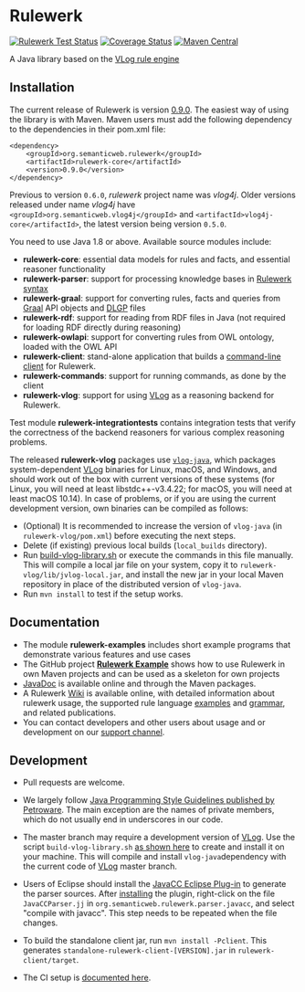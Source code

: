 Rulewerk
======
[![Rulewerk Test Status](https://github.com/knowsys/rulewerk/workflows/Rulewerk%20Tests/badge.svg?branch=master)](https://github.com/knowsys/rulewerk/actions?query=workflow:Rulewerk+Tests)
[![Coverage Status](https://coveralls.io/repos/github/knowsys/rulewerk/badge.svg?branch=master)](https://coveralls.io/github/knowsys/rulewerk?branch=master)
[![Maven Central](https://maven-badges.herokuapp.com/maven-central/org.semanticweb.rulewerk/rulewerk-parent/badge.svg)](http://search.maven.org/#search|ga|1|g%3A%22org.semanticweb.rulewerk%22)

A Java library based on the [VLog rule engine](https://github.com/karmaresearch/vlog)

Installation
------------

The current release of Rulewerk is version [0.9.0](https://github.com/knowsys/rulewerk/releases/tag/v0.9.0). The easiest way of using the library is with Maven. Maven users must add the following dependency to the dependencies in their pom.xml file:

```
<dependency>
	<groupId>org.semanticweb.rulewerk</groupId>
	<artifactId>rulewerk-core</artifactId>
	<version>0.9.0</version>
</dependency>
```

Previous to version `0.6.0`, *rulewerk* project name was *vlog4j*. Older versions released under name *vlog4j* have `<groupId>org.semanticweb.vlog4j</groupId>` and `<artifactId>vlog4j-core</artifactId>`, the latest version being version `0.5.0`.


You need to use Java 1.8 or above. Available source modules include:

* **rulewerk-core**: essential data models for rules and facts, and essential reasoner functionality
* **rulewerk-parser**: support for processing knowledge bases in [Rulewerk syntax](https://github.com/knowsys/rulewerk/wiki/Rule-syntax-grammar)
* **rulewerk-graal**: support for converting rules, facts and queries from [Graal](http://graphik-team.github.io/graal/) API objects and [DLGP](http://graphik-team.github.io/graal/doc/dlgp) files
* **rulewerk-rdf**: support for reading from RDF files in Java (not required for loading RDF directly during reasoning)
* **rulewerk-owlapi**: support for converting rules from OWL ontology, loaded with the OWL API
* **rulewerk-client**: stand-alone application that builds a [command-line client](https://github.com/knowsys/rulewerk/wiki/Standalone-client) for Rulewerk.
* **rulewerk-commands**: support for running commands, as done by the client
* **rulewerk-vlog**: support for using [VLog](https://github.com/karmaresearch/vlog) as a reasoning backend for Rulewerk.

Test module **rulewerk-integrationtests** contains integration tests that verify the correctness of the backend reasoners for various complex reasoning problems.

<a name="anchor-build-vlog">The released **rulewerk-vlog** packages use [`vlog-java`](https://search.maven.org/search?q=a:vlog-java), which packages system-dependent [VLog](https://github.com/karmaresearch/vlog) binaries for Linux, macOS, and Windows, and should work out of the box with current versions of these systems (for Linux, you will need at least libstdc++-v3.4.22; for macOS, you will need at least macOS 10.14). In case of problems, or if you are using the current development version, own binaries can be compiled as follows:
* (Optional) It is recommended to increase the version of `vlog-java` (in `rulewerk-vlog/pom.xml`) before executing the next steps.
* Delete (if existing) previous local builds (`local_builds` directory).
* Run [build-vlog-library.sh](https://github.com/knowsys/rulewerk/blob/master/build-vlog-library.sh) or execute the commands in this file manually. This will compile a local jar file on your system, copy it to ```rulewerk-vlog/lib/jvlog-local.jar```, and install the new jar in your local Maven repository in place of the distributed version of `vlog-java`.
* Run ```mvn install``` to test if the setup works.</a>



Documentation
-------------

* The module **rulewerk-examples** includes short example programs that demonstrate various features and use cases
* The GitHub project **[Rulewerk Example](https://github.com/knowsys/rulewerk-example)** shows how to use Rulewerk in own Maven projects and can be used as a skeleton for own projects
* [JavaDoc](https://knowsys.github.io/rulewerk/) is available online and through the Maven packages.
* A Rulewerk [Wiki](https://github.com/knowsys/rulewerk/wiki) is available online, with detailed information about rulewerk usage, the supported rule language [examples](https://github.com/knowsys/rulewerk/wiki/Rule-syntax-by-examples) and [grammar](https://github.com/knowsys/rulewerk/wiki/Rule-syntax-grammar), and related publications.
* You can contact developers and other users about usage and or development on our [support channel](https://matrix.to/#/#rulewerk-support:tu-dresden.de).

Development
-----------

* Pull requests are welcome.
* We largely follow [Java Programming Style Guidelines published by Petroware](https://petroware.no/javastyle.html). The main exception are the names of private members, which do not usually end in underscores in our code.

* The master branch may require a development version of [VLog](https://github.com/karmaresearch/vlog).
Use the script `build-vlog-library.sh` [as shown here](#anchor-build-vlog) to create and install it on your machine. This will compile and install `vlog-java`dependency with the current code of [VLog](https://github.com/karmaresearch/vlog) master branch.



* Users of Eclipse should install the [JavaCC Eclipse Plug-in](https://marketplace.eclipse.org/content/javacc-eclipse-plug) to generate the parser sources. After [installing](https://marketplace.eclipse.org/content/javacc-eclipse-plug/help) the plugin, right-click on the file `JavaCCParser.jj` in `org.semanticweb.rulewerk.parser.javacc`, and select "compile with javacc". This step needs to be repeated when the file changes.
* To build the standalone client jar, run `mvn install -Pclient`. This generates `standalone-rulewerk-client-[VERSION].jar` in `rulewerk-client/target`.
* The CI setup is [documented here](https://github.com/knowsys/rulewerk/wiki/CI-Setup).
